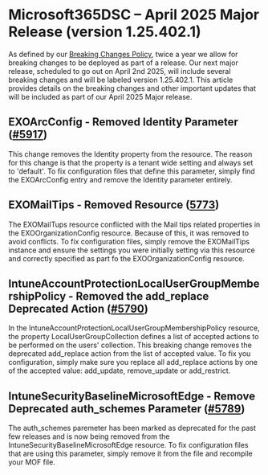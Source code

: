 # Microsoft365DSC – April 2025 Major Release (version 1.25.402.1)

As defined by our [Breaking Changes Policy](https://microsoft365dsc.com/concepts/breaking-changes/), twice a year we allow for breaking changes to be deployed as part of a release. Our next major release, scheduled to go out on April 2nd 2025, will include several breaking changes and will be labeled version 1.25.402.1. This article provides details on the breaking changes and other important updates that will be included as part of our April 2025 Major release.

## EXOArcConfig - Removed Identity Parameter ([#5917](https://github.com/microsoft/Microsoft365DSC/pull/5917))

This change removes the Identity property from the resource. The reason for this change is that the property is a tenant wide setting and always set to 'default'. To fix configuration files that define this parameter, simply find the EXOArcConfig entry and remove the Identity parameter entirely.

## EXOMailTips - Removed Resource ([5773](https://github.com/microsoft/Microsoft365DSC/pull/5773))

The EXOMailTups resource conflicted with the Mail tips related properties in the EXOOrganizationConfig resource. Because of this, it was removed to avoid conflicts. To fix configuration files, simply remove the EXOMailTips instance and ensure the settings you were initially setting via this resource and correctly specified as part fo the EXOOrganizationConfig resource.

## IntuneAccountProtectionLocalUserGroupMembershipPolicy - Removed the add_replace Deprecated Action ([#5790](https://github.com/microsoft/Microsoft365DSC/pull/5790))

In the IntuneAccountProtectionLocalUserGroupMembershipPolicy resource, the property LocalUserGroupCollection defines a list of accepted actions to be performed on the users' collection. This breaking change removes the deprecated add_replace action from the list of accepted value. To fix you configuration, simply make sure you replace all add_replace actions by one of the accepted value: add_update, remove_update or add_restrict.


## IntuneSecurityBaselineMicrosoftEdge  - Remove Deprecated auth_schemes Parameter ([#5789](https://github.com/microsoft/Microsoft365DSC/pull/5789))

The auth_schemes paremeter has been marked as deprecated for the past few releases and is now being removed from the IntuneSecurityBaselineMicrosoftEdge resource. To fix configuration files that are using this parameter, simply remove it from the file and recompile your MOF file.


